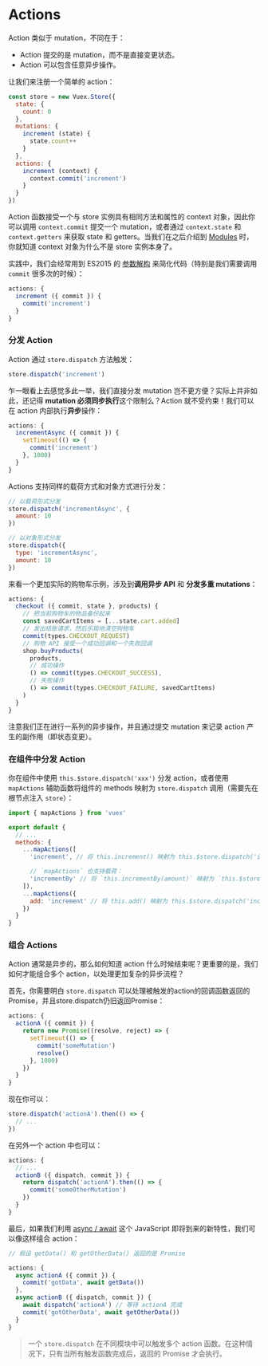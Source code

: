 # Actions

Action 类似于 mutation，不同在于：

- Action 提交的是 mutation，而不是直接变更状态。
- Action 可以包含任意异步操作。

让我们来注册一个简单的 action：

``` js
const store = new Vuex.Store({
  state: {
    count: 0
  },
  mutations: {
    increment (state) {
      state.count++
    }
  },
  actions: {
    increment (context) {
      context.commit('increment')
    }
  }
})
```

Action 函数接受一个与 store 实例具有相同方法和属性的 context 对象，因此你可以调用 `context.commit` 提交一个 mutation，或者通过 `context.state` 和 `context.getters` 来获取 state 和 getters。当我们在之后介绍到 [Modules](modules.md) 时，你就知道 context 对象为什么不是 store 实例本身了。

实践中，我们会经常用到 ES2015 的 [参数解构](https://github.com/lukehoban/es6features#destructuring) 来简化代码（特别是我们需要调用 `commit` 很多次的时候）：

``` js
actions: {
  increment ({ commit }) {
    commit('increment')
  }
}
```

### 分发 Action

Action 通过 `store.dispatch` 方法触发：

``` js
store.dispatch('increment')
```

乍一眼看上去感觉多此一举，我们直接分发 mutation 岂不更方便？实际上并非如此，还记得 **mutation 必须同步执行**这个限制么？Action 就不受约束！我们可以在 action 内部执行**异步**操作：

``` js
actions: {
  incrementAsync ({ commit }) {
    setTimeout(() => {
      commit('increment')
    }, 1000)
  }
}
```

Actions 支持同样的载荷方式和对象方式进行分发：

``` js
// 以载荷形式分发
store.dispatch('incrementAsync', {
  amount: 10
})

// 以对象形式分发
store.dispatch({
  type: 'incrementAsync',
  amount: 10
})
```

来看一个更加实际的购物车示例，涉及到**调用异步 API** 和 **分发多重 mutations**：

``` js
actions: {
  checkout ({ commit, state }, products) {
    // 把当前购物车的物品备份起来
    const savedCartItems = [...state.cart.added]
    // 发出结账请求，然后乐观地清空购物车
    commit(types.CHECKOUT_REQUEST)
    // 购物 API 接受一个成功回调和一个失败回调
    shop.buyProducts(
      products,
      // 成功操作
      () => commit(types.CHECKOUT_SUCCESS),
      // 失败操作
      () => commit(types.CHECKOUT_FAILURE, savedCartItems)
    )
  }
}
```

注意我们正在进行一系列的异步操作，并且通过提交 mutation 来记录 action 产生的副作用（即状态变更）。

### 在组件中分发 Action

你在组件中使用 `this.$store.dispatch('xxx')` 分发 action，或者使用 `mapActions` 辅助函数将组件的 methods 映射为 `store.dispatch` 调用（需要先在根节点注入 `store`）：

``` js
import { mapActions } from 'vuex'

export default {
  // ...
  methods: {
    ...mapActions([
      'increment', // 将 this.increment() 映射为 this.$store.dispatch('increment')

      // `mapActions` 也支持载荷：
      'incrementBy' // 将 `this.incrementBy(amount)` 映射为 `this.$store.dispatch('incrementBy', amount)`
    ]),
    ...mapActions({
      add: 'increment' // 将 this.add() 映射为 this.$store.dispatch('increment')
    })
  }
}
```

### 组合 Actions

Action 通常是异步的，那么如何知道 action 什么时候结束呢？更重要的是，我们如何才能组合多个 action，以处理更加复杂的异步流程？

首先，你需要明白 `store.dispatch` 可以处理被触发的action的回调函数返回的Promise，并且store.dispatch仍旧返回Promise：

``` js
actions: {
  actionA ({ commit }) {
    return new Promise((resolve, reject) => {
      setTimeout(() => {
        commit('someMutation')
        resolve()
      }, 1000)
    })
  }
}
```

现在你可以：

``` js
store.dispatch('actionA').then(() => {
  // ...
})
```

在另外一个 action 中也可以：

``` js
actions: {
  // ...
  actionB ({ dispatch, commit }) {
    return dispatch('actionA').then(() => {
      commit('someOtherMutation')
    })
  }
}
```

最后，如果我们利用 [async / await](https://tc39.github.io/ecmascript-asyncawait/) 这个 JavaScript 即将到来的新特性，我们可以像这样组合 action：

``` js
// 假设 getData() 和 getOtherData() 返回的是 Promise

actions: {
  async actionA ({ commit }) {
    commit('gotData', await getData())
  },
  async actionB ({ dispatch, commit }) {
    await dispatch('actionA') // 等待 actionA 完成
    commit('gotOtherData', await getOtherData())
  }
}
```

> 一个 `store.dispatch` 在不同模块中可以触发多个 action 函数。在这种情况下，只有当所有触发函数完成后，返回的 Promise 才会执行。
